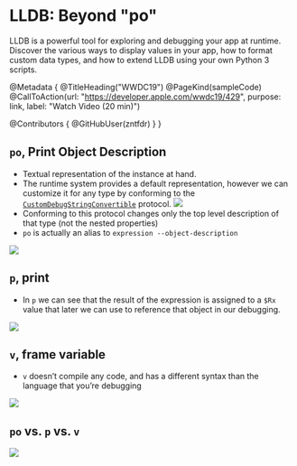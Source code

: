 # LLDB: Beyond "po"

LLDB is a powerful tool for exploring and debugging your app at runtime. Discover the various ways to display values in your app, how to format custom data types, and how to extend LLDB using your own Python 3 scripts.

@Metadata {
   @TitleHeading("WWDC19")
   @PageKind(sampleCode)
   @CallToAction(url: "https://developer.apple.com/wwdc19/429", purpose: link, label: "Watch Video (20 min)")

   @Contributors {
      @GitHubUser(zntfdr)
   }
}



## `po`, Print Object Description

- Textual representation of the instance at hand. 
- The runtime system provides a default representation, however we can customize it for any type by conforming to the [`CustomDebugStringConvertible`][customDoc] protocol.
![][tripImage]
- Conforming to this protocol changes only the top level description of that type (not the nested properties)
- `po` is actually an alias to `expression --object-description`

![][poUnderImage]

## `p`, print 

- In `p` we can see that the result of the expression is assigned to a `$Rx` value that later we can use to reference that object in our debugging.

![][pUnderImage]

## `v`, frame variable

- `v` doesn’t compile any code, and has a different syntax than the language that you’re debugging

![][vUnderImage]

## `po` vs. `p` vs. `v`

![][diffImage]

[customDoc]: https://developer.apple.com/documentation/swift/customdebugstringconvertible

[tripImage]: trip.png
[poUnderImage]: poUnder.png
[pUnderImage]: pUnder.png
[vUnderImage]: vUnder.png
[diffImage]: diff.png
